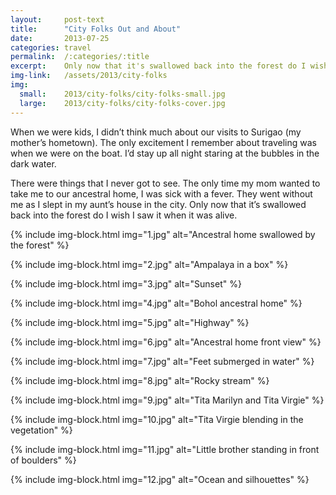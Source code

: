 ```yaml
---
layout:     post-text
title:      "City Folks Out and About"
date:       2013-07-25
categories: travel
permalink:  /:categories/:title
excerpt:    Only now that it's swallowed back into the forest do I wish I saw it when it was alive.
img-link:   /assets/2013/city-folks
img:
  small:    2013/city-folks/city-folks-small.jpg
  large:    2013/city-folks/city-folks-cover.jpg
---
```


When we were kids, I didn’t think much about our visits to Surigao (my mother’s hometown). The only excitement I remember about traveling was when we were on the boat. I’d stay up all night staring at the bubbles in the dark water.

There were things that I never got to see. The only time my mom wanted to take me to our ancestral home, I was sick with a fever. They went without me as I slept in my aunt’s house in the city. Only now that it’s swallowed back into the forest do I wish I saw it when it was alive.

{% include img-block.html img="1.jpg" alt="Ancestral home swallowed by the forest" %}

{% include img-block.html img="2.jpg" alt="Ampalaya in a box" %}

{% include img-block.html img="3.jpg" alt="Sunset" %}

{% include img-block.html img="4.jpg" alt="Bohol ancestral home" %}

{% include img-block.html img="5.jpg" alt="Highway" %}

{% include img-block.html img="6.jpg" alt="Ancestral home front view" %}

{% include img-block.html img="7.jpg" alt="Feet submerged in water" %}

{% include img-block.html img="8.jpg" alt="Rocky stream" %}

{% include img-block.html img="9.jpg" alt="Tita Marilyn and Tita Virgie" %}

{% include img-block.html img="10.jpg" alt="Tita Virgie blending in the vegetation" %}

{% include img-block.html img="11.jpg" alt="Little brother standing in front of boulders" %}

{% include img-block.html img="12.jpg" alt="Ocean and silhouettes" %}

